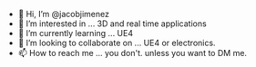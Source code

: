 - 👋 Hi, I’m @jacobjimenez
- 👀 I’m interested in ... 3D and real time applications
- 🌱 I’m currently learning ... UE4
- 💞️ I’m looking to collaborate on ... UE4 or electronics.
- 📫 How to reach me ... you don't. unless you want to DM me. 

<!---
jacobjimenez/jacobjimenez is a ✨ special ✨ repository because its `README.md` (this file) appears on your GitHub profile.
You can click the Preview link to take a look at your changes.
--->
